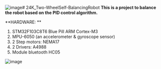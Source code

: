 ![image](https://github.com/hoang-ngo000187/24K_Two-WheelSelf-BalancingRobot/assets/120404345/28a7e2f5-fc2a-4ee0-826a-7b371e669038)# 24K_Two-WheelSelf-BalancingRobot
**This is a project to balance the robot based on the PID control algorithm.**

**HARDWARE: **
1. STM32F103C8T6 Blue Pill ARM Cortex-M3
2. MPU-6050 (an accelerometer & gyroscope sensor)
3. 2 Step motors: NEMA17
4. 2 Drivers: A4988
5. Module bluetooth HC05

 ![image](https://github.com/hoang-ngo000187/24K_Two-WheelSelf-BalancingRobot/assets/120404345/7bec227d-af50-478c-b6f6-576de3492d86)
